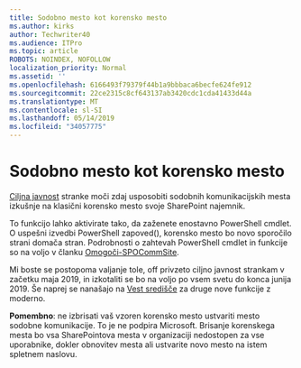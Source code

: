 ```yaml
---
title: Sodobno mesto kot korensko mesto
ms.author: kirks
author: Techwriter40
ms.audience: ITPro
ms.topic: article
ROBOTS: NOINDEX, NOFOLLOW
localization_priority: Normal
ms.assetid: ''
ms.openlocfilehash: 6166493f79379f44b1a9bbbaca6becfe624fe912
ms.sourcegitcommit: 22ce2315c8cf643137ab3420cdc1cda41433d44a
ms.translationtype: MT
ms.contentlocale: sl-SI
ms.lasthandoff: 05/14/2019
ms.locfileid: "34057775"
---
```

# <a name="modern-site-as-root-site"></a>Sodobno mesto kot korensko mesto

[Ciljna javnost](https://docs.microsoft.com/en-us/office365/admin/manage/release-options-in-office-365?view=o365-worldwide) stranke moči zdaj usposobiti sodobnih komunikacijskih mesta izkušnje na klasični korensko mesto svoje SharePoint najemnik.

To funkcijo lahko aktivirate tako, da zaženete enostavno PowerShell cmdlet. O uspešni izvedbi PowerShell zapoved(), korensko mesto bo novo sporočilo strani domača stran. Podrobnosti o zahtevah PowerShell cmdlet in funkcije so na voljo v članku [Omogoči-SPOCommSite](https://docs.microsoft.com/en-us/powershell/module/sharepoint-online/Enable-SPOCommSite?view=sharepoint-ps). 

Mi boste se postopoma valjanje tole, off privzeto ciljno javnost strankam v začetku maja 2019, in izkotaliti se bo na voljo po vsem svetu do konca junija 2019. Še naprej se nanašajo na [Vest središče](https://admin.microsoft.com/AdminPortal/Home#/MessageCenter) za druge nove funkcije z moderno. 

**Pomembno**: ne izbrisati vaš vzoren korensko mesto ustvariti mesto sodobne komunikacije. To je ne podpira Microsoft. Brisanje korenskega mesta bo vsa SharePointova mesta v organizaciji nedostopen za vse uporabnike, dokler obnovitev mesta ali ustvarite novo mesto na istem spletnem naslovu. 
 
 